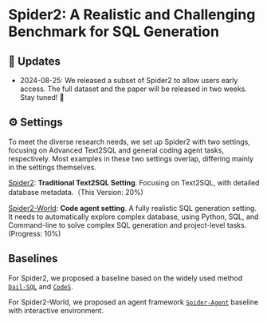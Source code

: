 # Spider2: A Realistic and Challenging Benchmark for SQL Generation

<!-- ![Local Image](./assets/Spider2_Main.png) -->


## 📢 Updates

- 2024-08-25: We released a subset of Spider2 to allow users early access. The full dataset and the paper will be released in two weeks. Stay tuned! 🤗


## ⚙️ Settings

To meet the diverse research needs, we set up Spider2 with two settings, focusing on Advanced Text2SQL and general coding agent tasks, respectively. Most examples in these two settings overlap, differing mainly in the settings themselves.

[Spider2](https://github.com/xlang-ai/Spider2/tree/main/Spider2): **Traditional Text2SQL Setting**. Focusing on Text2SQL, with detailed database metadata.（This Version: 20%)

[Spider2-World](https://github.com/xlang-ai/Spider2/tree/main/Spider2-World): **Code agent setting**. A fully realistic SQL generation setting. It needs to automatically explore complex database, using Python, SQL, and Command-line to solve complex SQL generation and project-level tasks. (Progress: 10%)


## Baselines

For Spider2, we proposed a baseline based on the widely used method [`Dail-SQL`](https://github.com/xlang-ai/Spider2/tree/main/Spider2-baselines/DailSQL) and [`CodeS`](https://github.com/xlang-ai/Spider2/tree/main/Spider2-baselines/CodeS).

For Spider2-World, we proposed an agent framework [`Spider-Agent`](https://github.com/xlang-ai/Spider2/tree/main/Spider-Agent) baseline with interactive environment. 





